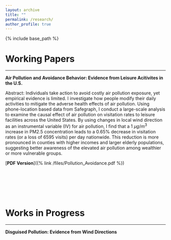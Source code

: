 ```yaml
---
layout: archive
title: ""
permalink: /research/
author_profile: true
---
```


{% include base_path %}



# Working Papers
---
**Air Pollution and Avoidance Behavior: Evidence from Leisure Acitivites in the U.S.**

Abstract: Individuals take action to avoid costly air pollution exposure, yet empirical evidence is limited. I investigate how people modify their daily activities to mitigate the adverse health effects of air pollution. Using phone-location based data from Safegraph, I conduct a large-scale analysis to examine the causal effect of air pollution on visitation rates to leisure facilities across the United States. By using changes in local wind direction as an instrumental variable (IV) for air pollution, I find that a 1 $\mu g/m^3$ increase in PM2.5 concentration leads to a 0.65% decrease in visitation rates (or a loss of 6595 visits) per day nationwide. This reduction is more pronounced in counties with higher incomes and larger elderly populations, suggesting better awareness of the elevated air pollution among wealthier or more vulnerable groups.

[**PDF Version**]({% link /files/Pollution_Avoidance.pdf %})

<p>&nbsp;</p>
<p>&nbsp;</p>
<p>&nbsp;</p>

# Works in Progress
---
**Disguised Pollution: Evidence from Wind Directions**